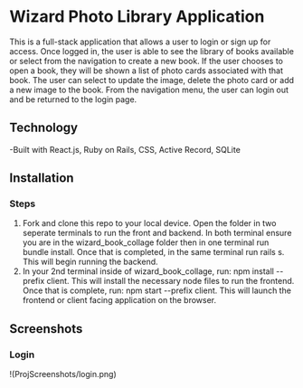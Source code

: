 # Wizard Photo Library Application

This is a full-stack application that allows a user to login or sign up for access. Once logged in, the user is able to see the library of books available or select from the navigation to create a new book. If the user chooses to open a book, they will be shown a list of photo cards associated with that book. The user can select to update the image, delete the photo card or add a new image to the book. From the navigation menu, the user can login out and be returned to the login page. 

## Technology

-Built with React.js, Ruby on Rails, CSS, Active Record, SQLite

## Installation
### Steps
1. Fork and clone this repo to your local device. Open the folder in two seperate terminals to run the front and backend. In both terminal ensure you are in the wizard_book_collage folder then in one terminal run bundle install. Once that is completed, in the same terminal run rails s. This will begin running the backend.
2. In your 2nd terminal inside of wizard_book_collage, run: npm install --prefix client. This will install the necessary node files to run the frontend. Once that is complete, run: npm start --prefix client. This will launch the frontend or client facing application on the browser. 

## Screenshots
### Login
!(ProjScreenshots/login.png)